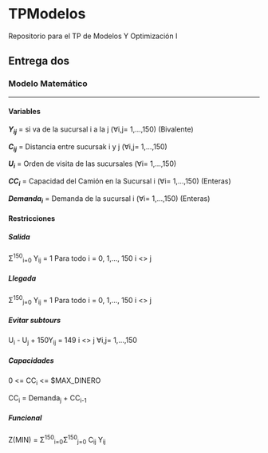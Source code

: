 # TPModelos
Repositorio para el TP de Modelos Y Optimización I


## Entrega dos

### Modelo Matemático
--------------------------------------------------------
#### Variables
***Y<sub>ij</sub>*** = si va de la sucursal i a la j (∀i,j= 1,...,150) (Bivalente)

***C<sub>ij</sub>*** = Distancia entre sucursak i y j (∀i,j= 1,...,150)

***U<sub>i</sub>*** = Orden de visita de las sucursales (∀i= 1,...,150)

***CC<sub>i</sub>*** = Capacidad del Camión en la Sucursal i (∀i= 1,...,150) (Enteras)

***Demanda<sub>i</sub>*** = Demanda de la sucursal i (∀i= 1,...,150) (Enteras)

#### Restricciones

##### ***Salida***
Σ<sup>150</sup><sub>i=0</sub>  Y<sub>ij</sub> = 1  Para todo i = 0, 1,..., 150            i <> j

##### ***Llegada***
Σ<sup>150</sup><sub>j=0</sub> Y<sub>ij</sub> = 1  Para todo i = 0, 1,..., 150             i <> j

##### ***Evitar subtours***
U<sub>i</sub> - U<sub>j</sub> + 150Y<sub>ij</sub> = 149                                   i <> j  ∀i,j= 1,...,150

##### ***Capacidades***
0 <= CC<sub>i</sub> <= $MAX_DINERO

CC<sub>i</sub> = Demanda<sub>j</sub> + CC<sub>i-1</sub>

##### ***Funcional***
Z(MIN) = Σ<sup>150</sup><sub>i=0</sub>Σ<sup>150</sup><sub>j=0</sub> C<sub>ij</sub> Y<sub>ij</sub>
